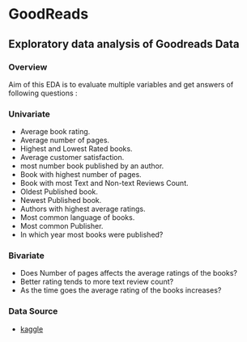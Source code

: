 # GoodReads
## Exploratory data analysis of Goodreads Data

### Overview
Aim of this EDA is to evaluate multiple variables and get answers of following questions :
### Univariate
- Average book rating.
- Average number of pages.
- Highest and Lowest Rated books.
- Average customer satisfaction.
- most number book published by an author.
- Book with highest number of pages.
- Book with most Text and Non-text Reviews Count.
- Oldest Published book.
- Newest Published book.
- Authors with highest average ratings.
- Most common language of books.
- Most common Publisher.
- In which year most books were published?

### Bivariate
- Does Number of pages affects the average ratings of the books?
- Better rating tends to more text review count?
- As the time goes the average rating of the books increases?

### Data Source
- [kaggle](https://www.kaggle.com/jealousleopard/goodreadsbooks)
